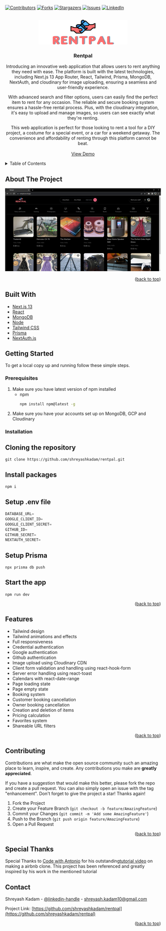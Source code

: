 <!-- Improved compatibility of back to top link: See: https://github.com/othneildrew/Best-README-Template/pull/73 -->

<a name="readme-top"></a>

<!--
*** Thanks for checking out the Best-README-Template. If you have a suggestion
*** that would make this better, please fork the repo and create a pull request
*** or simply open an issue with the tag "enhancement".
*** Don't forget to give the project a star!
*** Thanks again! Now go create something AMAZING! :D
-->

<!-- PROJECT SHIELDS -->
<!--
*** I'm using markdown "reference style" links for readability.
*** Reference links are enclosed in brackets [ ] instead of parentheses ( ).
*** See the bottom of this document for the declaration of the reference variables
*** for contributors-url, forks-url, etc. This is an optional, concise syntax you may use.
*** https://www.markdownguide.org/basic-syntax/#reference-style-links
-->

[![Contributors][contributors-shield]][contributors-url]
[![Forks][forks-shield]][forks-url]
[![Stargazers][stars-shield]][stars-url]
[![Issues][issues-shield]][issues-url]
[![LinkedIn][linkedin-shield]][linkedin-url]

<!-- PROJECT LOGO -->
<br />
<div align="center">
  <a href="https://github.com/shreyashkadam/rentpal">
    <img src="readme-images/logo.png" alt="Logo" width="288" height="80">
  </a>

<h3 align="center">Rentpal</h3>

  <p align="center">
    
Introducing an innovative web application that allows users to rent anything they need with ease. The platform is built with the latest technologies, including Next.js 13 App Router, React, Tailwind, Prisma, MongoDB, NextAuth, and cloudinary for image uploading, ensuring a seamless and user-friendly experience.
<br/>

With advanced search and filter options, users can easily find the perfect item to rent for any occasion. The reliable and secure booking system ensures a hassle-free rental process. Plus, with the cloudinary integration, it's easy to upload and manage images, so users can see exactly what they're renting.
<br/>

This web application is perfect for those looking to rent a tool for a DIY project, a costume for a special event, or a car for a weekend getaway. The convenience and affordability of renting through this platform cannot be beat.
<br />
<br />
<a href="https://rentpal.vercel.app//">View Demo</a>

</div>

<!-- TABLE OF CONTENTS -->
<details>
  <summary>Table of Contents</summary>
  <ol>
    <li>
      <a href="#about-the-project">About The Project</a>
      <ul>
        <li><a href="#built-with">Built With</a></li>
      </ul>
    </li>
    <li>
      <a href="#getting-started">Getting Started</a>
      <ul>
        <li><a href="#prerequisites">Prerequisites</a></li>
        <li><a href="#installation">Installation</a></li>
      </ul>
    </li>
    <li>
      <a href="#features">Features</a>
      <ul>
        <li><a href="#user-role">User Role</a></li>
        <li><a href="#admin-role">Admin Role</a></li>
      </ul>
    </li>
    <li><a href="#contributing">Contributing</a></li>
    <li><a href="#contact">Contact</a></li>
  </ol>
</details>

<!-- ABOUT THE PROJECT -->

## About The Project

[![Product Name Screen Shot][product-screenshot]](https://example.com)

<p align="right">(<a href="#readme-top">back to top</a>)</p>

## Built With

<ul>
  <li><a href="https://nextjs.org/">Next.js 13</a></li>
  <li><a href="https://reactjs.org/">React</a></li>
  <li><a href="https://www.mongodb.com/">MongoDB</a></li>
  <li><a href="https://nodejs.org/en/">Node</a></li>
  <li><a href="https://tailwindcss.com/">Tailwind CSS</a></li>
  <li><a href="https://www.prisma.io/">Prisma</a></li>
  <li><a href="https://next-auth.js.org/">NextAuth.js</a></li>
</ul>

<!-- GETTING STARTED -->

## Getting Started

To get a local copy up and running follow these simple steps.

### Prerequisites

1. Make sure you have latest version of npm installed
   - npm
     ```sh
     npm install npm@latest -g
     ```
2. Make sure you have your accounts set up on MongoDB, GCP and Cloudinary

### Installation

## Cloning the repository

```shell
git clone https://github.com/shreyashkadam/rentpal.git
```

## Install packages

```shell
npm i
```

## Setup .env file


```js
DATABASE_URL=
GOOGLE_CLIENT_ID=
GOOGLE_CLIENT_SECRET=
GITHUB_ID=
GITHUB_SECRET=
NEXTAUTH_SECRET=
```

## Setup Prisma

```shell
npx prisma db push

```

## Start the app

```shell
npm run dev
```

<p align="right">(<a href="#readme-top">back to top</a>)</p>


## Features

- Tailwind design
- Tailwind animations and effects
- Full responsiveness
- Credential authentication
- Google authentication
- Github authentication
- Image upload using Cloudinary CDN
- Client form validation and handling using react-hook-form
- Server error handling using react-toast
- Calendars with react-date-range
- Page loading state
- Page empty state
- Booking system
- Customer booking cancellation
- Owner booking cancellation
- Creation and deletion of items
- Pricing calculation
- Favorites system
- Shareable URL filters


<p align="right">(<a href="#readme-top">back to top</a>)</p>

<!-- CONTRIBUTING -->

## Contributing

Contributions are what make the open source community such an amazing place to learn, inspire, and create. Any contributions you make are **greatly appreciated**.

If you have a suggestion that would make this better, please fork the repo and create a pull request. You can also simply open an issue with the tag "enhancement".
Don't forget to give the project a star! Thanks again!

1. Fork the Project
2. Create your Feature Branch (`git checkout -b feature/AmazingFeature`)
3. Commit your Changes (`git commit -m 'Add some AmazingFeature'`)
4. Push to the Branch (`git push origin feature/AmazingFeature`)
5. Open a Pull Request

<p align="right">(<a href="#readme-top">back to top</a>)</p>

<!-- CONTACT -->

## Special Thanks
Special Thanks to <a href="https://www.youtube.com/@codewithantonio">Code with Antonio</a> for his outstanding<a href="https://www.youtube.com/watch?v=c_-b_isI4vg">tutorial video</a> on making a airbnb clone. This project has been referenced and greatly inspired by his work in the mentioned tutorial

## Contact

Shreyash Kadam - [@linkedin-handle](https://linkedin.com/in/shreyash-kadam) - shreyash.kadam10@gmail.com

Project Link: [https://github.com/shreyashkadam/rentpal](https://github.com/shreyashkadam/rentpal)

<p align="right">(<a href="#readme-top">back to top</a>)</p>

<!-- MARKDOWN LINKS & IMAGES -->
<!-- https://www.markdownguide.org/basic-syntax/#reference-style-links -->

[contributors-shield]: https://img.shields.io/github/contributors/shreyashkadam/rentpal.svg?style=for-the-badge
[contributors-url]: https://github.com/shreyashkadam/rentpal/graphs/contributors
[forks-shield]: https://img.shields.io/github/forks/shreyashkadam/rentpal.svg?style=for-the-badge
[forks-url]: https://github.com/shreyashkadam/rentpal/network/members
[stars-shield]: https://img.shields.io/github/stars/shreyashkadam/rentpal.svg?style=for-the-badge
[stars-url]: https://github.com/shreyashkadam/rentpal/stargazers
[issues-shield]: https://img.shields.io/github/issues/shreyashkadam/rentpal.svg?style=for-the-badge
[issues-url]: https://github.com/shreyashkadam/rentpal/issues
[license-shield]: https://img.shields.io/github/license/shreyashkadam/rentpal.svg?style=for-the-badge
[license-url]: https://github.com/shreyashkadam/rentpal/blob/master/LICENSE.txt
[linkedin-shield]: https://img.shields.io/badge/-LinkedIn-black.svg?style=for-the-badge&logo=linkedin&colorB=555
[linkedin-url]: https://linkedin.com/in/shreyash-kadam
[product-screenshot]: readme-images/screenshot3.png
